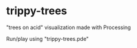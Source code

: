# trippy-trees
"trees on acid" visualization made with Processing

Run/play using "trippy-trees.pde"
